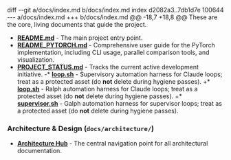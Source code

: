 diff --git a/docs/index.md b/docs/index.md
index d2082a3..7db1d7e 100644
--- a/docs/index.md
+++ b/docs/index.md
@@ -18,7 +18,8 @@ These are the core, living documents that guide the project.
 * **[README.md](../README.md)** - The main project entry point.
 * **[README_PYTORCH.md](../README_PYTORCH.md)** - Comprehensive user guide for the PyTorch implementation, including CLI usage, parallel comparison tools, and visualization.
 * **[PROJECT_STATUS.md](../PROJECT_STATUS.md)** - Tracks the current active development initiative.
-* **[loop.sh](../loop.sh)** - Supervisory automation harness for Claude loops; treat as a protected asset (do **not** delete during hygiene passes).
+* **[loop.sh](../loop.sh)** - Ralph automation harness for Claude loops; treat as a protected asset (do **not** delete during hygiene passes).
+* **[supervisor.sh](../supervisor.sh)** - Galph automation harness for supervisor loops; treat as a protected asset (do **not** delete during hygiene passes).
 
 ### Architecture & Design (`docs/architecture/`)
 * **[Architecture Hub](./architecture/README.md)** - The central navigation point for all architectural documentation.
